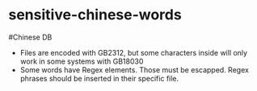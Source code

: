 # sensitive-chinese-words

#Chinese DB
- Files are encoded with GB2312, but some characters inside will only work in some systems with GB18030
- Some words have Regex elements. Those must be escapped. Regex phrases should be inserted in their specific file.